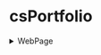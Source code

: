 # csPortfolio

<details>
<summary>WebPage</summary>
<br>
[here](https://lunac25.github.io/testWeb/doggos.html)
<details>
* Lightning [here](https://lunac25.github.io/lightning2/)
* Lighting JS [here]()
* Dice [here](https://lunac25.github.io/dice3/)
* Chemot [here](https://lunac25.github.io/chemotaxis4/)
* Starfield [here](https://lunac25.github.io/starfield5/)
* BU Presentation [here](https://lunac25.github.io/lightning2/college.html)




```Java
class OddballParticle implements Particle
{
  int r,g,b;
  double x,y,speed,angle;
  OddballParticle(){
   x=(int)(Math.random()*300);
    y=(int)(Math.random()*300);
    speed = (Math.random()*10);
    angle = (PI*Math.random()*2);
   r = (int)(Math.random()*256);
   g = (int)(Math.random()*256);
   b = (int)(Math.random()*256);
  }
    void move(){
    x+=speed*cos((float)angle);
    y+=speed*sin((float)angle);
    angle-=.05;
    
  }
  void show(){
    stroke(r,r,b);
    fill(r,r,b);
    ellipse((float)x,(float)y,10,10);
  }
  

}
```
